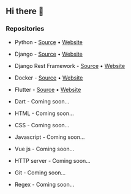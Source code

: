 ## Hi there 👋

### Repositories

* Python - [Source](https://github.com/documentation-uz/python) • [Website](http://python.documentation.uz/)

* Django - [Source](https://github.com/documentation-uz/django) • [Website](http://django.documentation.uz/)

* Django Rest Framework - [Source](https://github.com/documentation-uz/django-rest-framework) • [Website](http://django-rest-framework.documentation.uz/)

* Docker - [Source](https://github.com/documentation-uz/docker) • [Website](http://docker.documentation.uz/)

* Flutter - [Source](https://github.com/documentation-uz/flutter) • [Website](http://flutter.documentation.uz/)

* Dart - Coming soon...

* HTML - Coming soon...

* CSS - Coming soon...

* Javascript - Coming soon...

* Vue js - Coming soon...

* HTTP server - Coming soon...

* Git - Coming soon...

* Regex - Coming soon...
